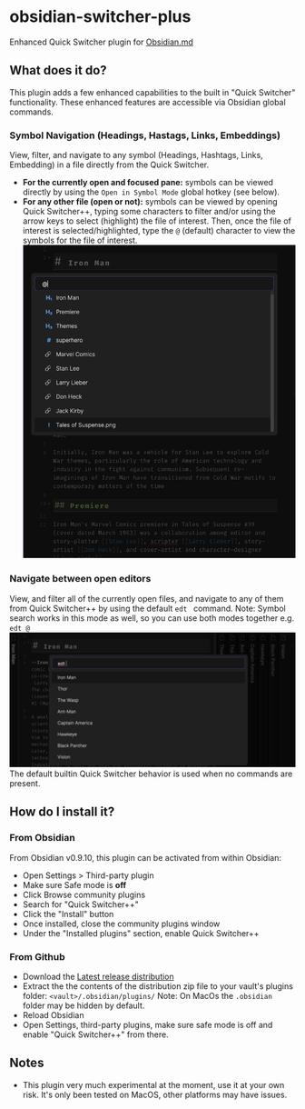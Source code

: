 # obsidian-switcher-plus
Enhanced Quick Switcher plugin for [Obsidian.md](https://obsidian.md/)

## What does it do?

This plugin adds a few enhanced capabilities to the built in "Quick Switcher" functionality. These enhanced features are accessible via Obsidian global commands.

### Symbol Navigation (Headings,  Hastags, Links, Embeddings)

View, filter, and navigate to any symbol (Headings, Hashtags, Links, Embedding) in a file directly from the Quick Switcher.
  * **For the currently open and focused pane:** symbols can be viewed directly by using the `Open in Symbol Mode` global hotkey (see below).
  * **For any other file (open or not):** symbols can be viewed by opening Quick Switcher++, typing some characters to filter and/or using the arrow keys to select (highlight) the file of interest. Then, once the file of interest is selected/highlighted, type the `@` (default) character to view the symbols for the file of interest. ![symbol search preview](demo/symbolsearch.png)

### Navigate between open editors

View, and filter all of the currently open files, and navigate to any of them from Quick Switcher++ by using the default `edt ` command. Note: Symbol search works in this mode as well, so you can use both modes together e.g. `edt @` ![editor search preview](demo/edt-command.png)
The default builtin Quick Switcher behavior is used when no commands are present.

## How do I install it?

### From Obsidian

From Obsidian v0.9.10, this plugin can be activated from within Obsidian:
- Open Settings > Third-party plugin
- Make sure Safe mode is **off**
- Click Browse community plugins
- Search for "Quick Switcher++"
- Click the "Install" button
- Once installed, close the community plugins window
- Under the "Installed plugins" section, enable Quick Switcher++

### From Github

- Download the [Latest release distribution](https://github.com/darlal/obsidian-switcher-plus/releases)
- Extract the the contents of the distribution zip file to your vault's plugins folder: `<vault>/.obsidian/plugins/`
Note: On MacOs the `.obsidian` folder may be hidden by default.
- Reload Obsidian
- Open Settings, third-party plugins, make sure safe mode is off and enable "Quick Switcher++" from there.

## Notes

* This plugin very much experimental at the moment, use it at your own risk. It's only been tested on MacOS, other platforms may have issues.
